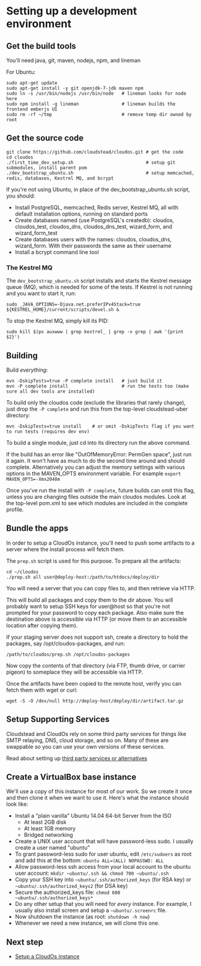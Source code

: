 # Setting up a development environment

## Get the build tools

You'll need java, git, maven, nodejs, npm, and lineman

For Ubuntu:

    sudo apt-get update
    sudo apt-get install -y git openjdk-7-jdk maven npm
    sudo ln -s /usr/bin/nodejs /usr/bin/node   # lineman looks for node here
    sudo npm install -g lineman                # lineman builds the frontend emberjs UI
    sudo rm -rf ~/tmp                          # remove temp dir owned by root
    
## Get the source code

    git clone https://github.com/cloudstead/cloudos.git # get the code
    cd cloudos
    ./first_time_dev_setup.sh                           # setup git submodules, install parent pom
    ./dev_bootstrap_ubuntu.sh                           # setup memcached, redis, databases, Kestrel MQ, and bcrypt
     
If you're not using Ubuntu, in place of the dev_bootstrap_ubuntu.sh script, you should:
* Install PostgreSQL, memcached, Redis server, Kestrel MQ, all with default installation options, running on standard ports 
* Create databases named (use PostgreSQL's createdb): cloudos, cloudos_test, cloudos_dns, cloudos_dns_test, wizard_form, and wizard_form_test 
* Create databases users with the names: cloudos, cloudos_dns, wizard_form. With their passwords the same as their username
* Install a bcrypt command line tool

### The Kestrel MQ
    
The `dev_bootstrap_ubuntu.sh` script installs and starts the Kestrel message queue (MQ), which is needed for some of the tests.
If Kestrel is not running and you want to start it, run:

    sudo _JAVA_OPTIONS=-Djava.net.preferIPv4Stack=true ${KESTREL_HOME}/current/scripts/devel.sh &

To stop the Kestrel MQ, simply kill its PID:

    sudo kill $(ps auxwww | grep kestrel_ | grep -v grep | awk '{print $2}')

## Building

Build *everything*:

    mvn -DskipTests=true -P complete install   # just build it
    mvn -P complete install                    # run the tests too (make sure all dev tools are installed)

To build only the cloudos code (exclude the libraries that rarely change), just drop the `-P complete` and run this from the top-level cloudstead-uber directory:

    mvn -DskipTests=true install    # or omit -DskipTests flag if you want to run tests (requires dev env)

To build a single module, just cd into its directory run the above command.

If the build has an error like "OutOfMemoryError: PermGen space", just run it again. 
It won't have as much to do the second time around and should complete. Alternatively you can adjust the 
memory settings with various options in the MAVEN_OPTS environment variable. For example `export MAVEN_OPTS=-Xmx2048m`
 
Once you've run the install with `-P complete`, future builds can omit this flag, unless you are changing 
files outside the main cloudos modules. Look at the top-level pom.xml to see which modules are 
included in the complete profile.  

## Bundle the apps

In order to setup a CloudOs instance, you'll need to push some artifacts to a server where the install process 
will fetch them.

The `prep.sh` script is used for this purpose. To prepare all the artifacts:

    cd ~/cloudos
    ./prep.sh all user@deploy-host:/path/to/htdocs/deploy/dir

You will need a server that you can copy files to, and then retrieve via HTTP.

This will build all packages and copy them to the dir above. You will probably want to setup SSH keys for user@host so
that you're not prompted for your password to copy each package.
Also make sure the destination above is accessible via HTTP (or move them to an accessible location after copying them).
 
If your staging server does not support ssh, create a directory to hold the packages, say /opt/cloudos-packages, and run:

    /path/to/cloudos/prep.sh /opt/cloudos-packages
    
Now copy the contents of that directory (via FTP, thumb drive, or carrier pigeon) to someplace they will be accessible via HTTP.

Once the artifacts have been copied to the remote host, verify you can fetch them with wget or curl:

    wget -S -O /dev/null http://deploy-host/deploy/dir/artifact.tar.gz

## Setup Supporting Services

Cloudstead and CloudOs rely on some third party services for things like SMTP relaying, DNS, cloud storage, and so on.
Many of these are swappable so you can use your own versions of these services.

Read about setting up [third party services or alternatives](thirdparty.md)

## Create a VirtualBox base instance

We'll use a copy of this instance for most of our work. So we create it once and then clone it when we want to use it.
Here's what the instance should look like:

* Install a "plain vanilla" Ubuntu 14.04 64-bit Server from the ISO
  * At least 2GB disk
  * At least 1GB memory
  * Bridged networking
* Create a UNIX user account that will have password-less sudo. I usually create a user named "ubuntu"
* To grant password-less sudo for user ubuntu, edit `/etc/sudoers` as root and add this at the bottom:
`ubuntu	ALL=(ALL) NOPASSWD: ALL`
* Allow password-less ssh access from your local account to the ubuntu user account:
`mkdir ~ubuntu/.ssh && chmod 700 ~ubuntu/.ssh`
* Copy your SSH key into `~ubuntu/.ssh/authorized_keys` (for RSA key) or `~ubuntu/.ssh/authorized_keys2` (for DSA key)
* Secure the authorized_keys file: `chmod 600 ~ubuntu/.ssh/authorized_keys*`
* Do any other setup that you will need for *every* instance. For example, I usually also install screen and setup a `~ubuntu/.screenrc` file.
* Now shutdown the instance (as root: `shutdown -h now`)
* Whenever we need a new instance, we will clone this one.

## Next step

* [Setup a CloudOs instance](cloudos.md)
